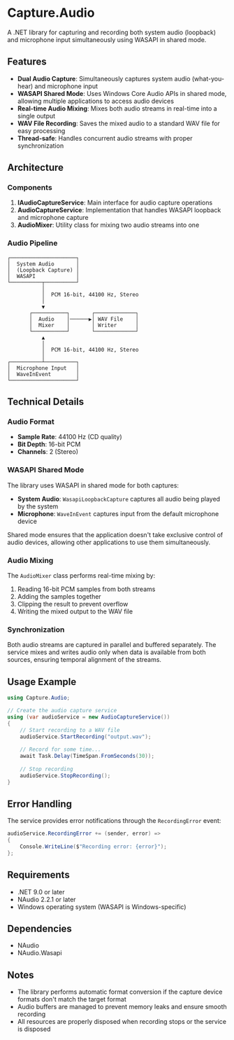 # Capture.Audio

A .NET library for capturing and recording both system audio (loopback) and microphone input simultaneously using WASAPI in shared mode.

## Features

- **Dual Audio Capture**: Simultaneously captures system audio (what-you-hear) and microphone input
- **WASAPI Shared Mode**: Uses Windows Core Audio APIs in shared mode, allowing multiple applications to access audio devices
- **Real-time Audio Mixing**: Mixes both audio streams in real-time into a single output
- **WAV File Recording**: Saves the mixed audio to a standard WAV file for easy processing
- **Thread-safe**: Handles concurrent audio streams with proper synchronization

## Architecture

### Components

1. **IAudioCaptureService**: Main interface for audio capture operations
2. **AudioCaptureService**: Implementation that handles WASAPI loopback and microphone capture
3. **AudioMixer**: Utility class for mixing two audio streams into one

### Audio Pipeline

```
┌─────────────────────┐
│  System Audio       │
│  (Loopback Capture) │
│  WASAPI             │
└──────────┬──────────┘
           │
           │  PCM 16-bit, 44100 Hz, Stereo
           │
           ▼
       ┌───────────┐       ┌─────────────┐
       │  Audio    │──────▶│ WAV File    │
       │  Mixer    │       │ Writer      │
       └───────────┘       └─────────────┘
           ▲
           │
           │  PCM 16-bit, 44100 Hz, Stereo
           │
┌──────────┴──────────┐
│  Microphone Input   │
│  WaveInEvent        │
└─────────────────────┘
```

## Technical Details

### Audio Format

- **Sample Rate**: 44100 Hz (CD quality)
- **Bit Depth**: 16-bit PCM
- **Channels**: 2 (Stereo)

### WASAPI Shared Mode

The library uses WASAPI in shared mode for both captures:
- **System Audio**: `WasapiLoopbackCapture` captures all audio being played by the system
- **Microphone**: `WaveInEvent` captures input from the default microphone device

Shared mode ensures that the application doesn't take exclusive control of audio devices, allowing other applications to use them simultaneously.

### Audio Mixing

The `AudioMixer` class performs real-time mixing by:
1. Reading 16-bit PCM samples from both streams
2. Adding the samples together
3. Clipping the result to prevent overflow
4. Writing the mixed output to the WAV file

### Synchronization

Both audio streams are captured in parallel and buffered separately. The service mixes and writes audio only when data is available from both sources, ensuring temporal alignment of the streams.

## Usage Example

```csharp
using Capture.Audio;

// Create the audio capture service
using (var audioService = new AudioCaptureService())
{
    // Start recording to a WAV file
    audioService.StartRecording("output.wav");
    
    // Record for some time...
    await Task.Delay(TimeSpan.FromSeconds(30));
    
    // Stop recording
    audioService.StopRecording();
}
```

## Error Handling

The service provides error notifications through the `RecordingError` event:

```csharp
audioService.RecordingError += (sender, error) =>
{
    Console.WriteLine($"Recording error: {error}");
};
```

## Requirements

- .NET 9.0 or later
- NAudio 2.2.1 or later
- Windows operating system (WASAPI is Windows-specific)

## Dependencies

- NAudio
- NAudio.Wasapi

## Notes

- The library performs automatic format conversion if the capture device formats don't match the target format
- Audio buffers are managed to prevent memory leaks and ensure smooth recording
- All resources are properly disposed when recording stops or the service is disposed
